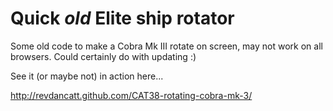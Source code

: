 Quick *old* Elite ship rotator
==============================

Some old code to make a Cobra Mk III rotate on screen, may not work on all
browsers. Could certainly do with updating :)

See it (or maybe not) in action here...

http://revdancatt.github.com/CAT38-rotating-cobra-mk-3/
